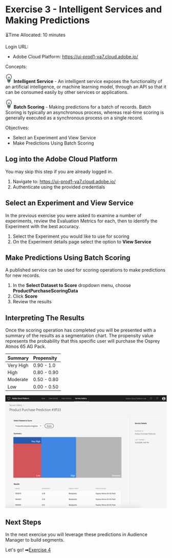 # Exercise 3 - Intelligent Services and Making Predictions

⏳Time Allocated: 10 minutes

Login URL:
- Adobe Cloud Platform: https://ui-prod1-va7.cloud.adobe.io/

Concepts:

![lightbulb](../images/lightbulb.jpg)  **Intelligent Service** - An intelligent service exposes the functionality of an artificial intelligence, or machine learning model, through an API so that it can be consumed easily by other services or applications.

![lightbulb](../images/lightbulb.jpg) **Batch Scoring** - Making predictions for a batch of records. Batch Scoring is typically an asynchronous process, whereas real-time scoring is generally executed as a synchronous process on a single record.

Objectives:
- Select an Experiment and View Service
- Make Predictions Using Batch Scoring

## Log into the Adobe Cloud Platform

You may skip this step if you are already logged in.

1. Navigate to: https://ui-prod1-va7.cloud.adobe.io/
2. Authenticate using the provided credentials

## Select an Experiment and View Service

In the previous exercise you were asked to examine a number of experiments, review the Evaluation Metrics for each, then to identify the Experiment with the best accuracy.

1. Select the Experiment you would like to use for scoring
2. On the Experiment details page select the option to **View Service**

## Make Predictions Using Batch Scoring

A published service can be used for scoring operations to make predictions for new records.

1. In the **Select Dataset to Score** dropdown menu, choose **ProductPurchaseScoringData**
2. Click **Score**
3. Review the results

## Interpreting The Results

Once the scoring operation has completed you will be presented with a summary of the results as a segmentation chart. The propensity value represents the probability that this specific user will purchase the Osprey Atmos 65 AG Pack.

| Summary | Propensity |
|:------|:------|
| Very High | 0.90 - 1.0 |
| High | 0.80 - 0.90 |
| Moderate | 0.50 - 0.80 |
| Low | 0.00 - 0.50 |

![Scoring Results](../images/scoringresults.jpg)


## Next Steps

In the next exercise you will leverage these predictions in Audience Manager to build segments.

Let's go! ➡[Exercise 4](../exercise4/README.md)

